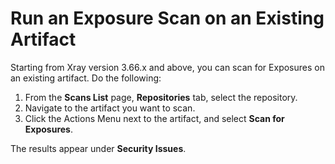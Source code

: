 # Run an Exposure Scan on an Existing Artifact

Starting from Xray version 3.66.x and above, you can scan for Exposures on an existing artifact. Do the following:

1. From the **Scans List** page, **Repositories** tab, select the repository.
2. Navigate to the artifact you want to scan.
3. Click the Actions Menu next to the artifact, and select **Scan for Exposures**.

The results appear under **Security Issues**.
